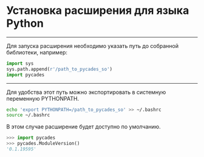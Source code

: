 Установка расширения для языка Python
===

---
Для запуска расширения необходимо указать путь до собранной библиотеки, например:
```python
import sys
sys.path.append(r'/path_to_pycades_so')
import pycades
```

---
Для удобства этот путь можно экспортировать в системную переменную PYTHONPATH.
```bash
echo 'export PYTHONPATH=/path_to_pycades_so' >> ~/.bashrc
source ~/.bashrc
```

В этом случае расширение будет доступно по умолчанию.
```python
>>> import pycades
>>> pycades.ModuleVersion()
'0.1.19595'
```
